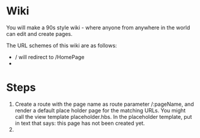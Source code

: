 # Wiki

You will make a 90s style wiki - where anyone from anywhere in the world can edit and create pages.

The URL schemes of this wiki are as follows:

* / will redirect to /HomePage
* 

# Steps

1. Create a route with the page name as route parameter /:pageName, and render a default place holder page for the matching URLs. You might call the view template placeholder.hbs. In the placeholder template, put in text that says: this page has not been created yet.
2.
